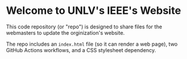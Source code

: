 # Welcome to UNLV's IEEE's Website
This code repository (or "repo") is designed to share files for the webmasters to update the orginization's website.

The repo includes an `index.html` file (so it can render a web page), two GitHub Actions workflows, and a CSS stylesheet dependency.

